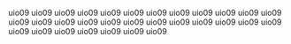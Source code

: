 uio09
uio09
uio09
uio09
uio09
uio09
uio09
uio09
uio09
uio09
uio09
uio09
uio09
uio09
uio09
uio09
uio09
uio09
uio09
uio09
uio09
uio09
uio09
uio09
uio09
uio09
uio09
uio09
uio09
uio09
uio09